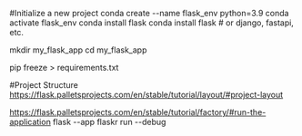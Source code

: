 #Initialize a new project
conda create --name flask_env python=3.9
conda activate flask_env
conda install flask
conda install flask  # or django, fastapi, etc.

mkdir my_flask_app
cd my_flask_app

pip freeze > requirements.txt


#Project Structure
https://flask.palletsprojects.com/en/stable/tutorial/layout/#project-layout

https://flask.palletsprojects.com/en/stable/tutorial/factory/#run-the-application
flask --app flaskr run --debug